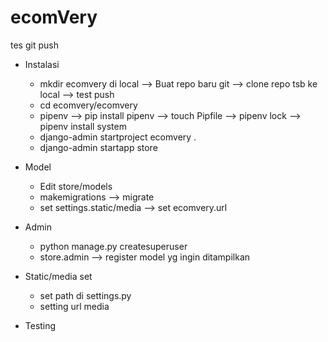 # ecomVery
tes git push

- Instalasi
    - mkdir ecomvery di local --> Buat repo baru git --> clone repo tsb ke local --> test push
    - cd ecomvery/ecomvery
    - pipenv --> pip install pipenv --> touch Pipfile --> pipenv lock --> pipenv install system
    - django-admin startproject ecomvery .
    - django-admin startapp store
- Model
    - Edit store/models
    - makemigrations --> migrate
    - set settings.static/media --> set ecomvery.url

- Admin
    - python manage.py createsuperuser
    - store.admin --> register model yg ingin ditampilkan
- Static/media set
    - set path di settings.py
    - setting url media
- Testing


